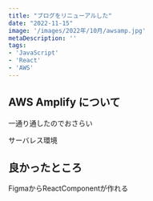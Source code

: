 ```yaml
---
title: "ブログをリニューアルした"
date: "2022-11-15"
image: '/images/2022年/10月/awsamp.jpg'
metaDescription: ''
tags: 
- 'JavaScript'
- 'React'
- 'AWS'
---
```


## AWS Amplify について

一通り通したのでおさらい

サーバレス環境


## 良かったところ

FigmaからReactComponentが作れる